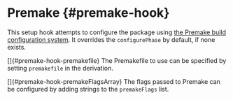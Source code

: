 # Premake {#premake-hook}

This setup hook attempts to configure the package using [the Premake build configuration system](https://premake.github.io/). It overrides the `configurePhase` by default, if none exists.

[]{#premake-hook-premakefile} The Premakefile to use can be specified by setting `premakefile` in the derivation.

[]{#premake-hook-premakeFlagsArray} The flags passed to Premake can be configured by adding strings to the `premakeFlags` list.

